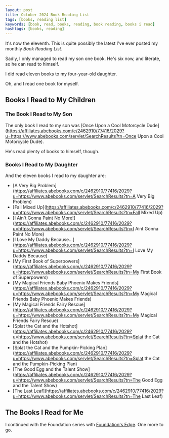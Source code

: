 ```yaml
---
layout: post
title: October 2024 Book Reading List
tags: [books, reading list]
keywords: [book, read, books, reading, book reading, books i read]
hashtags: [books, reading]
---
```


It's now the eleventh. This is quite possibly the latest I've ever posted my monthly *Book Reading List*.

Sadly, I only managed to read my son one book. He's six now, and literate, so he can read to himself.

I did read eleven books to my four-year-old daughter.

Oh, and I read one book for myself.

## Books I Read to My Children

### The Book I Read to My Son

The only book I read to my son was [Once Upon a Cool Motorcycle Dude](https://affiliates.abebooks.com/c/2462910/77416/2029?u=https://www.abebooks.com/servlet/SearchResults?tn=Once Upon a Cool Motorcycle Dude).

He's read plenty of books to himself, though.

### Books I Read to My Daughter

And the eleven books I read to my daughter are:

* [A Very Big Problem](https://affiliates.abebooks.com/c/2462910/77416/2029?u=https://www.abebooks.com/servlet/SearchResults?tn=A Very Big Problem)
* [Fall Mixed Up](https://affiliates.abebooks.com/c/2462910/77416/2029?u=https://www.abebooks.com/servlet/SearchResults?tn=Fall Mixed Up)
* [I Ain't Gonna Paint No More!](https://affiliates.abebooks.com/c/2462910/77416/2029?u=https://www.abebooks.com/servlet/SearchResults?tn=I Aint Gonna Paint No More)
* [I Love My Daddy Because...](https://affiliates.abebooks.com/c/2462910/77416/2029?u=https://www.abebooks.com/servlet/SearchResults?tn=I Love My Daddy Because)
* [My First Book of Superpowers](https://affiliates.abebooks.com/c/2462910/77416/2029?u=https://www.abebooks.com/servlet/SearchResults?tn=My First Book of Superpowers)
* [My Magical Friends Baby Phoenix Makes Friends](https://affiliates.abebooks.com/c/2462910/77416/2029?u=https://www.abebooks.com/servlet/SearchResults?tn=My Magical Friends Baby Phoenix Makes Friends)
* [My Magical Friends Fairy Rescue](https://affiliates.abebooks.com/c/2462910/77416/2029?u=https://www.abebooks.com/servlet/SearchResults?tn=My Magical Friends Fairy Rescue)
* [Splat the Cat and the Hotshot](https://affiliates.abebooks.com/c/2462910/77416/2029?u=https://www.abebooks.com/servlet/SearchResults?tn=Splat the Cat and the Hotshot)
* [Splat the Cat and the Pumpkin-Picking Plan](https://affiliates.abebooks.com/c/2462910/77416/2029?u=https://www.abebooks.com/servlet/SearchResults?tn=Splat the Cat and the Pumpkin-Picking Plan)
* [The Good Egg and the Talent Show](https://affiliates.abebooks.com/c/2462910/77416/2029?u=https://www.abebooks.com/servlet/SearchResults?tn=The Good Egg and the Talent Show)
* [The Last Leaf](https://affiliates.abebooks.com/c/2462910/77416/2029?u=https://www.abebooks.com/servlet/SearchResults?tn=The Last Leaf)

## The Books I Read for Me

I continued with the Foundation series with [Foundation's Edge](https://www.amazon.com/Foundations-Edge-Isaac-Asimov-ebook/dp/B003EY7JC6/?tag=hendrixjoseph-20). One more to go.
